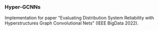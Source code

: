 ### Hyper-GCNNs

Implementation for paper "Evaluating Distribution System Reliability with Hyperstructures Graph Convolutional Nets" (IEEE BigData 2022).
